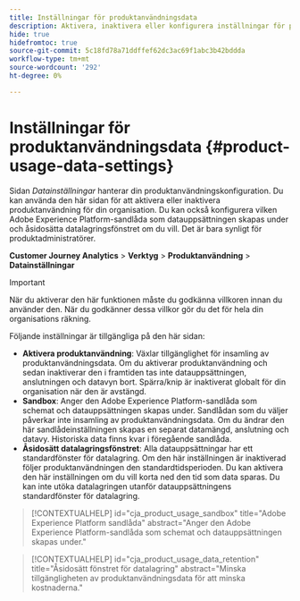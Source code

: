 ```yaml
---
title: Inställningar för produktanvändningsdata
description: Aktivera, inaktivera eller konfigurera inställningar för produktanvändning.
hide: true
hidefromtoc: true
source-git-commit: 5c18fd78a71ddffef62dc3ac69f1abc3b42bddda
workflow-type: tm+mt
source-wordcount: '292'
ht-degree: 0%

---
```


# Inställningar för produktanvändningsdata {#product-usage-data-settings}

Sidan _Datainställningar_ hanterar din produktanvändningskonfiguration. Du kan använda den här sidan för att aktivera eller inaktivera produktanvändning för din organisation. Du kan också konfigurera vilken Adobe Experience Platform-sandlåda som datauppsättningen skapas under och åsidosätta datalagringsfönstret om du vill. Det är bara synligt för produktadministratörer.

**Customer Journey Analytics** > **Verktyg** > **Produktanvändning** > **Datainställningar**

>[!IMPORTANT]
>
>När du aktiverar den här funktionen måste du godkänna villkoren innan du använder den. När du godkänner dessa villkor gör du det för hela din organisations räkning.

Följande inställningar är tillgängliga på den här sidan:

* **Aktivera produktanvändning**: Växlar tillgänglighet för insamling av produktanvändningsdata. Om du aktiverar produktanvändning och sedan inaktiverar den i framtiden tas inte datauppsättningen, anslutningen och datavyn bort. Spärra/knip är inaktiverat globalt för din organisation när den är avstängd.
* **Sandbox**: Anger den Adobe Experience Platform-sandlåda som schemat och datauppsättningen skapas under. Sandlådan som du väljer påverkar inte insamling av produktanvändningsdata. Om du ändrar den här sandlådeinställningen skapas en separat datamängd, anslutning och datavy. Historiska data finns kvar i föregående sandlåda.
* **Åsidosätt datalagringsfönstret**: Alla datauppsättningar har ett standardfönster för datalagring. Om den här inställningen är inaktiverad följer produktanvändningen den standardtidsperioden. Du kan aktivera den här inställningen om du vill korta ned den tid som data sparas. Du kan inte utöka datalagringen utanför datauppsättningens standardfönster för datalagring.

>[!CONTEXTUALHELP]
>id="cja_product_usage_sandbox"
>title="Adobe Experience Platform sandlåda"
>abstract="Anger den Adobe Experience Platform-sandlåda som schemat och datauppsättningen skapas under."

>[!CONTEXTUALHELP]
>id="cja_product_usage_data_retention"
>title="Åsidosätt fönstret för datalagring"
>abstract="Minska tillgängligheten av produktanvändningsdata för att minska kostnaderna."
